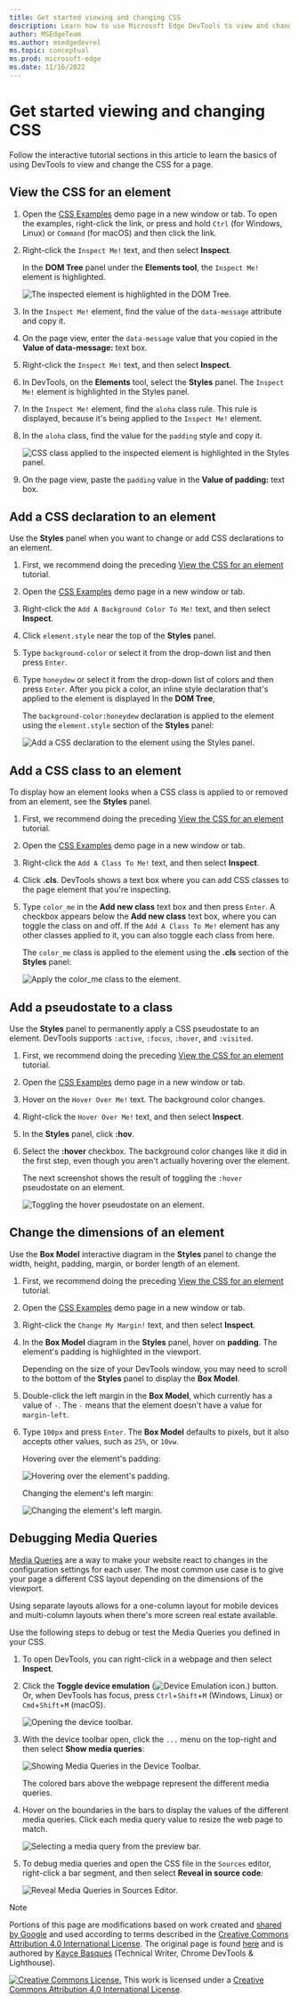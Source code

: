 ```yaml
---
title: Get started viewing and changing CSS
description: Learn how to use Microsoft Edge DevTools to view and change the CSS of a page.
author: MSEdgeTeam
ms.author: msedgedevrel
ms.topic: conceptual
ms.prod: microsoft-edge
ms.date: 11/16/2022
---
```

<!-- Copyright Kayce Basques

   Licensed under the Apache License, Version 2.0 (the "License");
   you may not use this file except in compliance with the License.
   You may obtain a copy of the License at

       https://www.apache.org/licenses/LICENSE-2.0

   Unless required by applicable law or agreed to in writing, software
   distributed under the License is distributed on an "AS IS" BASIS,
   WITHOUT WARRANTIES OR CONDITIONS OF ANY KIND, either express or implied.
   See the License for the specific language governing permissions and
   limitations under the License.  -->
# Get started viewing and changing CSS

Follow the interactive tutorial sections in this article to learn the basics of using DevTools to view and change the CSS for a page.


<!-- ====================================================================== -->
## View the CSS for an element

1. Open the [CSS Examples](https://microsoftedge.github.io/Demos/devtools-css-get-started/) demo page in a new window or tab.  To open the examples, right-click the link, or press and hold `Ctrl` (for Windows, Linux) or `Command` (for macOS) and then click the link.

   <!-- You can view the source files for the CSS Examples demo page at the [MicrosoftEdge/Demos > devtools-css-get-started](https://github.com/MicrosoftEdge/Demos/tree/main/devtools-css-get-started) repo folder. -->

1. Right-click the `Inspect Me!` text, and then select **Inspect**.

   In the **DOM Tree** panel under the **Elements tool**, the `Inspect Me!` element is highlighted.

   ![The inspected element is highlighted in the DOM Tree.](../media/css-elements-inspect-me.msft.png)

1. In the `Inspect Me!` element, find the value of the `data-message` attribute and copy it.

1. On the page view, enter the `data-message` value that you copied in the **Value of data-message:** text box.

1. Right-click the `Inspect Me!` text, and then select **Inspect**.

1. In DevTools, on the **Elements** tool, select the **Styles** panel.  The `Inspect Me!` element is highlighted in the Styles panel.

1. In the `Inspect Me!` element, find the `aloha` class rule.  This rule is displayed, because it's being applied to the `Inspect Me!` element.

1. In the `aloha` class, find the value for the `padding` style and copy it.

   ![CSS class applied to the inspected element is highlighted in the Styles panel.](../media/css-elements-inspect-me-styles.msft.png)

1. On the page view, paste the `padding` value in the **Value of padding:** text box.


<!-- ====================================================================== -->
## Add a CSS declaration to an element

Use the **Styles** panel when you want to change or add CSS declarations to an element.

1. First, we recommend doing the preceding [View the CSS for an element](#view-the-css-for-an-element) tutorial.

1. Open the [CSS Examples](https://microsoftedge.github.io/Demos/devtools-css-get-started/) demo page in a new window or tab.

1. Right-click the `Add A Background Color To Me!` text, and then select **Inspect**.

1. Click `element.style` near the top of the **Styles** panel.

1. Type `background-color` or select it from the drop-down list and then press `Enter`.

1. Type `honeydew` or select it from the drop-down list of colors and then press `Enter`.  After you pick a color, an inline style declaration that's applied to the element is displayed In the **DOM Tree**, 

    The `background-color:honeydew` declaration is applied to the element using the `element.style` section of the **Styles** panel:

   ![Add a CSS declaration to the element using the Styles panel.](../media/css-elements-add-background-color-to-me-styles-p.msft.png)


<!-- ====================================================================== -->
## Add a CSS class to an element

To display how an element looks when a CSS class is applied to or removed from an element, see the **Styles** panel.

1. First, we recommend doing the preceding [View the CSS for an element](#view-the-css-for-an-element) tutorial.

1. Open the [CSS Examples](https://microsoftedge.github.io/Demos/devtools-css-get-started/) demo page in a new window or tab.

1. Right-click the `Add A Class To Me!` text, and then select **Inspect**.

1. Click **.cls**.  DevTools shows a text box where you can add CSS classes to the page element that you're inspecting.

1. Type `color_me` in the **Add new class** text box and then press `Enter`.  A checkbox appears below the **Add new class** text box, where you can toggle the class on and off.  If the `Add A Class To Me!` element has any other classes applied to it, you can also  toggle each class from here.

   The `color_me` class is applied to the element using the **.cls** section of the **Styles** panel:

   ![Apply the color_me class to the element.](../media/css-elements-add-a-class-to-me-styles-cls.msft.png)


<!-- ====================================================================== -->
## Add a pseudostate to a class

Use the **Styles** panel to permanently apply a CSS pseudostate to an element.  DevTools supports `:active`, `:focus`, `:hover`, and `:visited`.

1. First, we recommend doing the preceding [View the CSS for an element](#view-the-css-for-an-element) tutorial.

1. Open the [CSS Examples](https://microsoftedge.github.io/Demos/devtools-css-get-started/) demo page in a new window or tab.

1. Hover on the `Hover Over Me!` text.  The background color changes.

1. Right-click the `Hover Over Me!` text, and then select **Inspect**.

1. In the **Styles** panel, click **:hov**.

1. Select the **:hover** checkbox.  The background color changes like it did in the first step, even though you aren't actually hovering over the element.

   The next screenshot shows the result of toggling the `:hover` pseudostate on an element.

   ![Toggling the hover pseudostate on an element.](../media/css-elements-hover-over-me-styles-hov-hover.msft.png)


<!-- ====================================================================== -->
## Change the dimensions of an element

Use the **Box Model** interactive diagram in the **Styles** panel to change the width, height, padding, margin, or border length of an element.

1. First, we recommend doing the preceding [View the CSS for an element](#view-the-css-for-an-element) tutorial.

1. Open the [CSS Examples](https://microsoftedge.github.io/Demos/devtools-css-get-started/) demo page in a new window or tab.

1. Right-click the `Change My Margin!` text, and then select **Inspect**.

1. In the **Box Model** diagram in the **Styles** panel, hover on **padding**.  The element's padding is highlighted in the viewport.

   Depending on the size of your DevTools window, you may need to scroll to the bottom of the **Styles** panel to display the **Box Model**.

1. Double-click the left margin in the **Box Model**, which currently has a value of `-`. The `-` means that the element doesn't have a value for `margin-left`.

1. Type `100px` and press `Enter`.  The **Box Model** defaults to pixels, but it also accepts other values, such as `25%`, or `10vw`.

   Hovering over the element's padding:

   ![Hovering over the element's padding.](../media/css-elements-change-my-margin-styles-padding.msft.png)

   Changing the element's left margin:

   ![Changing the element's left margin.](../media/css-elements-change-my-margin-styles-margin-edit.msft.png)


<!-- ====================================================================== -->
## Debugging Media Queries

[Media Queries](https://developer.mozilla.org/docs/Web/CSS/Media_Queries/Using_media_queries) are a way to make your website react to changes in the configuration settings for each user. The most common use case is to give your page a different CSS layout depending on the dimensions of the viewport.

Using separate layouts allows for a one-column layout for mobile devices and multi-column layouts when there's more screen real estate available.

Use the following steps to debug or test the Media Queries you defined in your CSS.

1. To open DevTools, you can right-click in a webpage and then select **Inspect**.

1. Click the **Toggle device emulation** (![Device Emulation icon.](../media/device-emulation-icon-light-theme.png)) button.  Or, when DevTools has focus, press `Ctrl`+`Shift`+`M` (Windows, Linux) or `Cmd`+`Shift`+`M` (macOS).

   <!-- todo: update to show new tooltip: -->

   ![Opening the device toolbar.](../media/css-elements-media-queries-open-device-toolbar.msft.png)

1. With the device toolbar open, click the `...` menu on the top-right and then select **Show media queries**:

   ![Showing Media Queries in the Device Toolbar.](../media/css-elements-media-queries-showing-mq.msft.png)

   The colored bars above the webpage represent the different media queries.
       
1. Hover on the boundaries in the bars to display the values of the different media queries.  Click each media query value to resize the web page to match.

   ![Selecting a media query from the preview bar.](../media/css-elements-media-queries-select-bar.msft.png)

1. To debug media queries and open the CSS file in the `Sources` editor, right-click a bar segment, and then select **Reveal in source code**:

   ![Reveal Media Queries in Sources Editor.](../media/css-elements-media-queries-reveal-in-sources.msft.png)


<!-- ====================================================================== -->
> [!NOTE]
> Portions of this page are modifications based on work created and [shared by Google](https://developers.google.com/terms/site-policies) and used according to terms described in the [Creative Commons Attribution 4.0 International License](https://creativecommons.org/licenses/by/4.0).
> The original page is found [here](https://developer.chrome.com/docs/devtools/css/) and is authored by [Kayce Basques](https://developers.google.com/web/resources/contributors#kayce-basques) (Technical Writer, Chrome DevTools \& Lighthouse).

[![Creative Commons License.](../../media/cc-logo/88x31.png)](https://creativecommons.org/licenses/by/4.0)
This work is licensed under a [Creative Commons Attribution 4.0 International License](https://creativecommons.org/licenses/by/4.0).
